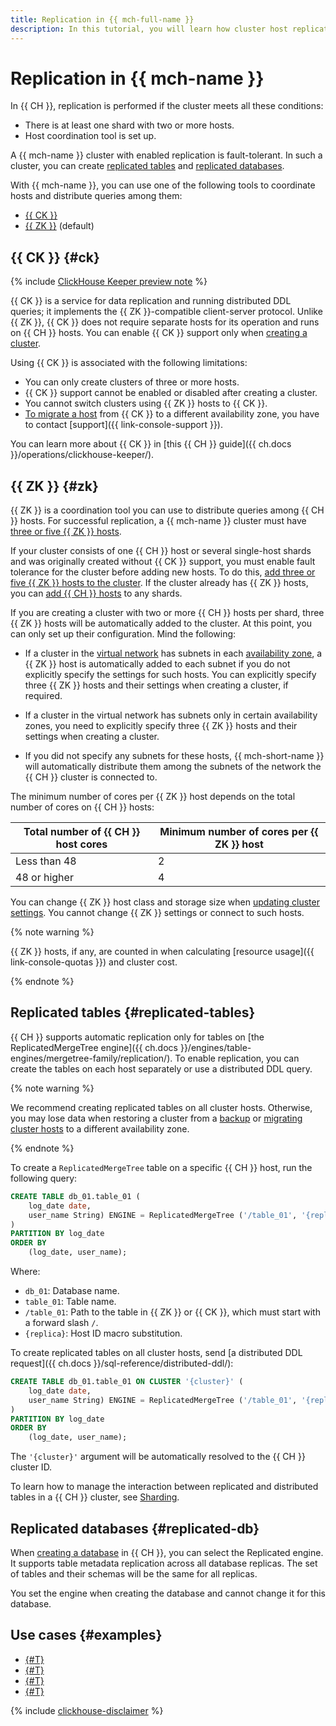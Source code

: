 ```yaml
---
title: Replication in {{ mch-full-name }}
description: In this tutorial, you will learn how cluster host replication works in {{ mch-full-name }}.
---
```


# Replication in {{ mch-name }}

In {{ CH }}, replication is performed if the cluster meets all these conditions:

* There is at least one shard with two or more hosts.
* Host coordination tool is set up.

A {{ mch-name }} cluster with enabled replication is fault-tolerant. In such a cluster, you can create [replicated tables](#replicated-tables) and [replicated databases](#replicated-db).

With {{ mch-name }}, you can use one of the following tools to coordinate hosts and distribute queries among them:

* [{{ CK }}](#ck)
* [{{ ZK }}](#zk) (default)

## {{ CK }} {#ck}

{% include [ClickHouse Keeper preview note](../../_includes/mdb/mch/note-ck-preview.md) %}

{{ CK }} is a service for data replication and running distributed DDL queries; it implements the {{ ZK }}-compatible client-server protocol. Unlike {{ ZK }}, {{ CK }} does not require separate hosts for its operation and runs on {{ CH }} hosts. You can enable {{ CK }} support only when [creating a cluster](../operations/cluster-create.md).

Using {{ CK }} is associated with the following limitations:

* You can only create clusters of three or more hosts.
* {{ CK }} support cannot be enabled or disabled after creating a cluster.
* You cannot switch clusters using {{ ZK }} hosts to {{ CK }}.
* [To migrate a host](../operations/host-migration.md) from {{ CK }} to a different availability zone, you have to contact [support]({{ link-console-support }}).

You can learn more about {{ CK }} in [this {{ CH }} guide]({{ ch.docs }}/operations/clickhouse-keeper/).

## {{ ZK }} {#zk}

{{ ZK }} is a coordination tool you can use to distribute queries among {{ CH }} hosts. For successful replication, a {{ mch-name }} cluster must have [three or five {{ ZK }} hosts](../qa/cluster-settings.md#zookeeper-hosts-number).

If your cluster consists of one {{ CH }} host or several single-host shards and was originally created without {{ CK }} support, you must enable fault tolerance for the cluster before adding new hosts. To do this, [add three or five {{ ZK }} hosts to the cluster](../operations/zk-hosts.md#add-zk). If the cluster already has {{ ZK }} hosts, you can [add {{ CH }} hosts](../operations/hosts.md#add-host) to any shards.


If you are creating a cluster with two or more {{ CH }} hosts per shard, three {{ ZK }} hosts will be automatically added to the cluster. At this point, you can only set up their configuration. Mind the following:

* If a cluster in the [virtual network](../../vpc/concepts/network.md) has subnets in each [availability zone](../../overview/concepts/geo-scope.md), a {{ ZK }} host is automatically added to each subnet if you do not explicitly specify the settings for such hosts. You can explicitly specify three {{ ZK }} hosts and their settings when creating a cluster, if required.
* If a cluster in the virtual network has subnets only in certain availability zones, you need to explicitly specify three {{ ZK }} hosts and their settings when creating a cluster.

* If you did not specify any subnets for these hosts, {{ mch-short-name }} will automatically distribute them among the subnets of the network the {{ CH }} cluster is connected to.


The minimum number of cores per {{ ZK }} host depends on the total number of cores on {{ CH }} hosts:

| Total number of {{ CH }} host cores | Minimum number of cores per {{ ZK }} host |
|-------------------------------------------|-------------------------------------------------------|
| Less than 48                                  | 2                                                     |
| 48 or higher                                | 4                                                     |

You can change {{ ZK }} host class and storage size when [updating cluster settings](../operations/update.md#change-resource-preset). You cannot change {{ ZK }} settings or connect to such hosts.

{% note warning %}

{{ ZK }} hosts, if any, are counted in when calculating [resource usage]({{ link-console-quotas }}) and cluster cost.

{% endnote %}

## Replicated tables {#replicated-tables}

{{ CH }} supports automatic replication only for tables on [the ReplicatedMergeTree engine]({{ ch.docs }}/engines/table-engines/mergetree-family/replication/). To enable replication, you can create the tables on each host separately or use a distributed DDL query.

{% note warning %}

We recommend creating replicated tables on all cluster hosts. Otherwise, you may lose data when restoring a cluster from a [backup](backup.md) or [migrating cluster hosts](../operations/host-migration.md) to a different availability zone.

{% endnote %}

To create a `ReplicatedMergeTree` table on a specific {{ CH }} host, run the following query:

```sql
CREATE TABLE db_01.table_01 (
    log_date date,
    user_name String) ENGINE = ReplicatedMergeTree ('/table_01', '{replica}'
)
PARTITION BY log_date
ORDER BY
    (log_date, user_name);
```

Where:

* `db_01`: Database name.
* `table_01`: Table name.
* `/table_01`: Path to the table in {{ ZK }} or {{ CK }}, which must start with a forward slash `/`.
* `{replica}`: Host ID macro substitution.

To create replicated tables on all cluster hosts, send [a distributed DDL request]({{ ch.docs }}/sql-reference/distributed-ddl/):

```sql
CREATE TABLE db_01.table_01 ON CLUSTER '{cluster}' (
    log_date date,
    user_name String) ENGINE = ReplicatedMergeTree ('/table_01', '{replica}'
)
PARTITION BY log_date
ORDER BY
    (log_date, user_name);
```

The `'{cluster}'` argument will be automatically resolved to the {{ CH }} cluster ID.

To learn how to manage the interaction between replicated and distributed tables in a {{ CH }} cluster, see [Sharding](sharding.md).

## Replicated databases {#replicated-db}

When [creating a database](../operations/databases.md#add-db) in {{ CH }}, you can select the Replicated engine. It supports table metadata replication across all database replicas. The set of tables and their schemas will be the same for all replicas.

You set the engine when creating the database and cannot change it for this database.

## Use cases {#examples}

* [{#T}](../tutorials/rdbms-to-clickhouse.md)
* [{#T}](../tutorials/ydb-to-clickhouse.md)
* [{#T}](../tutorials/object-storage-to-clickhouse.md)
* [{#T}](../tutorials/mysql-to-clickhouse.md)

{% include [clickhouse-disclaimer](../../_includes/clickhouse-disclaimer.md) %}
